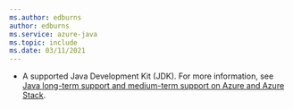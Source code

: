 ```yaml
---
ms.author: edburns
author: edburns
ms.service: azure-java
ms.topic: include
ms.date: 03/11/2021
---
```


- A supported Java Development Kit (JDK). For more information, see [Java long-term support and medium-term support on Azure and Azure Stack](../fundamentals/java-jdk-long-term-support.md).

